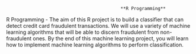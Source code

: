                                                **R Programming**
R Programming - The aim of this R project is to build a classifier that can detect credit card fraudulent transactions. 
We will use a variety of machine learning algorithms that will be able to discern fraudulent from non-fraudulent ones. 
By the end of this machine learning project, you will learn how to implement machine learning algorithms to perform classification.
